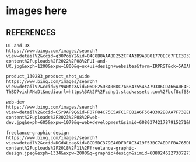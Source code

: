 # images here

## REFERENCES

    UI-and-UX
    https://www.bing.com/images/search?view=detailV2&ccid=g3OPoiY2&id=04C8B8AAA8D252CF4A3B9A8B01770EC67FEC3D32&thid=OIP.g3OPoiY2WYrwzOlU7AhhcAHaE8&mediaurl=https%3A%2F%2Fuaewebsitedevelopment.com%2Fwp-content%2Fuploads%2F2022%2F08%2FUI-and-UX.jpg&exph=1200&expw=1800&q=ux+ui+design+websites&form=IRPRST&ck=5A0AFCCA3A45D7F90C6C31E8FFFFDAE4&selectedindex=0&itb=0&cw=1375&ch=664&ajaxhist=0&ajaxserp=0&vt=0&sim=11&pivotparams=insightsToken%3Dccid_g3OPoiY2*cp_D0558B62EB66F0D4EF88DFFC2C9442DF*mid_09370DD3FDE861B586BB9A8B01770EC67FEC3D32*simid_608044624455678676*thid_OIP.g3OPoiY2WYrwzOlU7AhhcAHaE8&iss=VSI

    product_130283_product_shot_wide
    https://www.bing.com/images/search?view=detailV2&ccid=yr9W0tzX&id=06DE25D3406DC7A68475545A79306CDA66A0F4E2&thid=OIP.yr9W0tzXBME-ThBD7vixhAHaDt&mediaurl=https%3A%2F%2Fcdnp1.stackassets.com%2Fbcf8cf68c39dee9af3613f97cefdfd3192254913%2Fstore%2Fd6bb5306b7f058b21467737cace7aee45845b64cc5b05f5a334bff8468f2%2Fproduct_130283_product_shot_wide.jpg&exph=500&expw=1000&q=frontend+development+for+websites&form=IRPRST&ck=88B943B4F42FB72DE3477E1C7121A5F1&selectedindex=15&itb=0&cw=1375&ch=664&ajaxhist=0&ajaxserp=0&pivotparams=insightsToken%3Dccid_s2mr4wDS*cp_583DF5301D9830B61B9989C2F06A54AB*mid_872025AAAA7C9EB651D83E14B8CF9FF43163C038*simid_608007756412762519*thid_OIP.s2mr4wDSNsfgww2QbyFNHgHaEV&vt=0&sim=11&ajaxhist=0&ajaxserp=0

    web-dev
    https://www.bing.com/images/search?view=detailV2&ccid=C5r9AP9Q&id=F07F84C75C5AFC1FC82A6F5640302B8AA7F73BEB&thid=OIP.C5r9AP9QuGMduyp_J5QtiQHaEJ&mediaurl=https%3A%2F%2Fwww.cybher.org%2Fwp-content%2Fuploads%2F2023%2F08%2Fweb-dev.jpg&exph=605&expw=1079&q=web+development&simid=608037421787915271&FORM=IRPRST&ck=07ED1E38319749DAF0C0E9C66EAF4E1C&selectedIndex=8&itb=0&cw=1375&ch=664&ajaxhist=0&ajaxserp=0

    freelance-graphic-design
    https://www.bing.com/images/search?view=detailV2&ccid=DGd4Loag&id=8CD5DC379E46DF0FAC3419F53BC74EDFFBA765DB&thid=OIP.DGd4LoagOy9AmtYBPN6AJgHaE8&mediaurl=https%3A%2F%2Fwww.designsdesk.com%2Fwp-content%2Fuploads%2F2018%2F11%2Ffreelance-graphic-design.jpeg&exph=1334&expw=2000&q=graphic+design&simid=608024622733727176&FORM=IRPRST&ck=C032A23BDD03E390AA23D36EE36B17C2&selectedIndex=7&itb=0&cw=1375&ch=664&ajaxhist=0&ajaxserp=0
